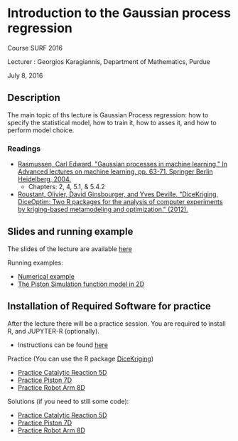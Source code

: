 # Introduction to the Gaussian process regression

Course
    SURF 2016

Lecturer :
    Georgios Karagiannis, Department of Mathematics, Purdue

July 8, 2016


## Description

The main topic of ths lecture is Gaussian Process regression: how to specify the statistical model, how to train it, how to asses it, and how to perform model choice. 

### Readings
- [Rasmussen, Carl Edward. "Gaussian processes in machine learning." In Advanced lectures on machine learning, pp. 63-71. Springer Berlin Heidelberg, 2004.](http://www.GaussianProcess.org/gpml)
    + Chapters: 2, 4, 5.1, & 5.4.2
- [Roustant, Olivier, David Ginsbourger, and Yves Deville. "DiceKriging, DiceOptim: Two R packages for the analysis of computer experiments by kriging-based metamodeling and optimization." (2012).](https://www.jstatsoft.org/article/view/v051i01/v51i01.pdf)

## Slides and running example

The slides of the lecture are available [here](./slides.pdf)

Running examples:
- [Numerical example](./Numerical_example.ipynb)
- [The Piston Simulation function model in 2D](./Practice_2D.ipynb)


## Installation of Required Software for practice


After the lecture there will be a practice session. You are required to install R, and JUPYTER-R (optionally). 
- Instructions can be found [here](./INSTALL.md)

Practice (You can use the R package [DiceKriging](https://cran.r-project.org/web/packages/DiceKriging/index.html))
- [Practice Catalytic Reaction 5D](./Practice_CatalyticReaction_5D.ipynb)
- [Practice Piston 7D](./Practice_Piston_7D.ipynb)
- [Practice Robot Arm 8D](./Practice_Robot_Arm_8D.ipynb)

Solutions (if you need to still some code):
- [Practice Catalytic Reaction 5D](./Practice_CatalyticReaction_5D_solution.ipynb)
- [Practice Piston 7D](./Practice_Piston_7D_solution.ipynb)
- [Practice Robot Arm 8D](./Practice_Robot_Arm_8D_solution.ipynb)





